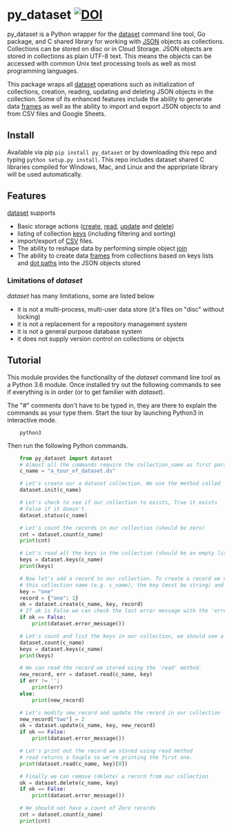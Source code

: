 
# py_dataset   [![DOI](https://data.caltech.edu/badge/175684474.svg)](https://data.caltech.edu/badge/latestdoi/175684474)

py_dataset is a Python wrapper for the [dataset](https://github.com/caltechlibrary/dataset) 
command line tool, Go package, and  C shared library for working with 
[JSON](https://en.wikipedia.org/wiki/JSON) objects as collections. 
Collections can be stored on disc or in 
Cloud Storage.  JSON objects are stored in collections as 
plain UTF-8 text. This means the objects can be accessed with common 
Unix text processing tools as well as most programming languages.

This package wraps all [dataset](docs/dataset.html) operations such 
as initialization of collections, creation, 
reading, updating and deleting JSON objects in the collection. Some of 
its enhanced features include the ability to generate data 
[frames](docs/frame.html) as well as the ability to 
import and export JSON objects to and from CSV files and Google Sheets.

## Install

Available via pip `pip install py_dataset` or by downloading this repo and
typing `python setup.py install`. This repo includes dataset shared C libraries
compiled for Windows, Mac, and Linux and the appripriate library will be used
automatically.

## Features

[dataset](docs/dataset) supports 

- Basic storage actions ([create](docs/create.html), [read](docs/read.html), [update](docs/update.html) and [delete](docs/delete.html))
- listing of collection [keys](docs/keys.html) (including filtering and sorting)
- import/export  of [CSV](docs/csv.html) files.
- The ability to reshape data by performing simple object [join](docs/join.html)
- The ability to create data [frames](docs/frames.html) from collections based on keys lists and [dot paths](docs/dotpath.html) into the JSON objects stored

### Limitations of _dataset_

_dataset_ has many limitations, some are listed below

- it is not a multi-process, multi-user data store (it's files on "disc" without locking)
- it is not a replacement for a repository management system
- it is not a general purpose database system
- it does not supply version control on collections or objects

## Tutorial

This module provides the functionality of the _dataset_ command line tool as a Python 3.6 module.
Once installed try out the following commands to see if everything is in order (or to get familier with
_dataset_).

The "#" comments don't have to be typed in, they are there to explain the commands as your type them.
Start the tour by launching Python3 in interactive mode.

```shell
    python3
```

Then run the following Python commands.

```python
    from py_dataset import dataset
    # Almost all the commands require the collection_name as first paramter, we're storing that name in c_name for convience.
    c_name = "a_tour_of_dataset.ds"

    # Let's create our a dataset collection. We use the method called 'init' it returns True or False
    dataset.init(c_name)

    # Let's check to see if our collection to exists, True it exists
    # False if it doesn't.
    dataset.status(c_name)

    # Let's count the records in our collection (should be zero)
    cnt = dataset.count(c_name)
    print(cnt)

    # Let's read all the keys in the collection (should be an empty list)
    keys = dataset.keys(c_name)
    print(keys)

    # Now let's add a record to our collection. To create a record we need to know
    # this collection name (e.g. c_name), the key (most be string) and have a record (i.e. a dict literal or variable)
    key = "one"
    record = {"one": 1}
    ok = dataset.create(c_name, key, record)
    # If ok is False we can check the last error message with the 'error_message' method
    if ok == False:
        print(dataset.error_message())

    # Let's count and list the keys in our collection, we should see a count of '1' and a key of 'one'
    dataset.count(c_name)
    keys = dataset.keys(c_name)
    print(keys)

    # We can read the record we stored using the 'read' method.
    new_record, err = dataset.read(c_name, key)
    if err != '':
        print(err)
    else:
        print(new_record)

    # Let's modify new_record and update the record in our collection
    new_record["two"] = 2
    ok = dataset.update(c_name, key, new_record)
    if ok == False:
        print(dataset.error_message())

    # Let's print out the record we stored using read method
    # read returns a touple so we're printing the first one.
    print(dataset.read(c_name, key)[0])

    # Finally we can remove (delete) a record from our collection
    ok = dataset.delete(c_name, key)
    if ok == False:
        print(dataset.error_message())

    # We should not have a count of Zero records
    cnt = dataset.count(c_name)
    print(cnt)
```
